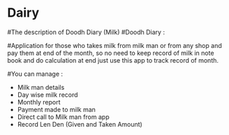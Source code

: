 # Dairy

#The description of Doodh Diary (Milk)
#Doodh Diary :

#Application for those who takes milk from milk man or from any shop and pay them at end of the month, so no need to keep record of milk in note book and do calculation at end just use this app to track record of month.

#You can manage :

- Milk man details
- Day wise milk record
- Monthly report
- Payment made to milk man
- Direct call to Milk man from app
- Record Len Den (Given and Taken Amount)
